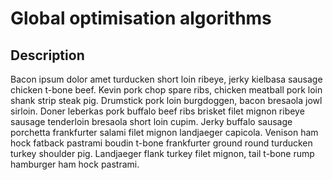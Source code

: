 
# Global optimisation algorithms

## Description

Bacon ipsum dolor amet turducken short loin ribeye, jerky kielbasa sausage chicken t-bone beef. Kevin pork chop spare ribs, chicken meatball pork loin shank strip steak pig. Drumstick pork loin burgdoggen, bacon bresaola jowl sirloin. Doner leberkas pork buffalo beef ribs brisket filet mignon ribeye sausage tenderloin bresaola short loin cupim. Jerky buffalo sausage porchetta frankfurter salami filet mignon landjaeger capicola. Venison ham hock fatback pastrami boudin t-bone frankfurter ground round turducken turkey shoulder pig. Landjaeger flank turkey filet mignon, tail t-bone rump hamburger ham hock pastrami.